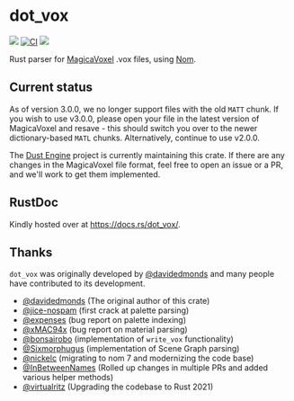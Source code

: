 # dot_vox

[![](https://img.shields.io/crates/v/dot_vox.svg)](https://crates.io/crates/dot_vox)
[![CI](https://github.com/dust-engine/dot_vox/actions/workflows/ci.yml/badge.svg)](https://github.com/dust-engine/dot_vox/actions/workflows/ci.yml)
[![](https://docs.rs/dot_vox/badge.svg)](https://docs.rs/dot_vox/latest/dot_vox/)

Rust parser for [MagicaVoxel](https://ephtracy.github.io/) .vox files, using
[Nom](https://github.com/Geal/nom).

## Current status

As of version 3.0.0, we no longer support files with the old `MATT` chunk. If you wish to use 
v3.0.0, please open your file in the latest version of MagicaVoxel and resave - this should 
switch you over to the newer dictionary-based `MATL` chunks. Alternatively, continue to use 
v2.0.0.

The [Dust Engine](https://github.com/dust-engine) project is currently maintaining this crate.
If there are any changes in the MagicaVoxel file format, feel free to open an issue or a PR, and we'll work to get them implemented.

## RustDoc

Kindly hosted over at https://docs.rs/dot_vox/.

## Thanks

`dot_vox` was originally developed by [@davidedmonds](https://github.com/davidedmonds) and many people have contributed to its development.

- [@davidedmonds](https://github.com/davidedmonds) (The original author of this crate)
- [@jice-nospam](https://github.com/jice-nospam) (first crack at palette parsing)
- [@expenses](https://github.com/expenses) (bug report on palette indexing)
- [@xMAC94x](https://github.com/xMAC94x) (bug report on material parsing)
- [@bonsairobo](https://github.com/bonsairobo) (implementation of `write_vox` functionality)
- [@Sixmorphugus](https://github.com/Sixmorphugus) (implementation of Scene Graph parsing)
- [@nickelc](https://github.com/nickelc) (migrating to nom 7 and modernizing the code base)
- [@InBetweenNames](https://github.com/InBetweenNames) (Rolled up changes in multiple PRs and added various helper methods)
- [@virtualritz](https://github.com/virtualritz) (Upgrading the codebase to Rust 2021)
